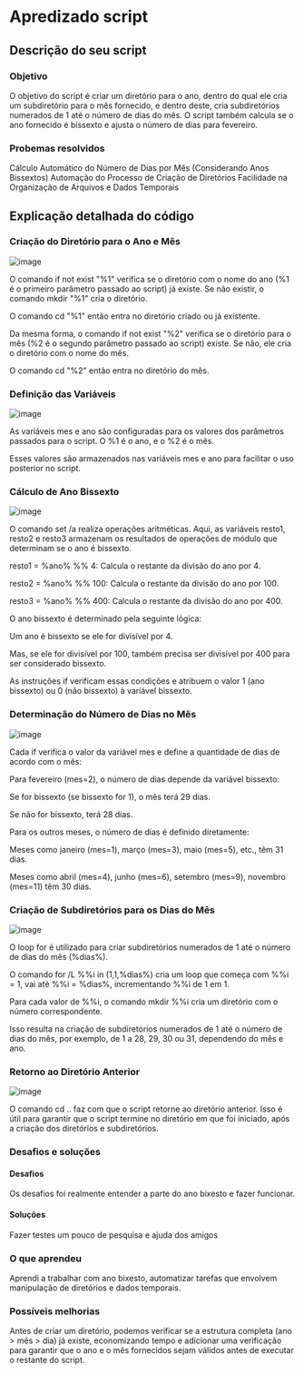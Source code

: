 # Apredizado script
## Descrição do seu script
### Objetivo

O objetivo do script é criar um diretório para o ano, dentro do qual ele cria um subdiretório para o mês fornecido, e dentro deste, cria subdiretórios numerados de 1 até o número de dias do mês. O script também calcula se o ano fornecido é bissexto e ajusta o número de dias para fevereiro.

### Probemas resolvidos

Cálculo Automático do Número de Dias por Mês (Considerando Anos Bissextos)
Automação do Processo de Criação de Diretórios
Facilidade na Organização de Arquivos e Dados Temporais

## Explicação detalhada do código
### Criação do Diretório para o Ano e Mês


![image](https://github.com/user-attachments/assets/49dd792f-53ec-43b0-a022-e5ae02d8f37e)



O comando if not exist "%1" verifica se o diretório com o nome do ano (%1 é o primeiro parâmetro passado ao script) já existe. Se não existir, o comando mkdir "%1" cria o diretório.

O comando cd "%1" então entra no diretório criado ou já existente.

Da mesma forma, o comando if not exist "%2" verifica se o diretório para o mês (%2 é o segundo parâmetro passado ao script) existe. Se não, ele cria o diretório com o nome do mês.

O comando cd "%2" então entra no diretório do mês.

### Definição das Variáveis



![image](https://github.com/user-attachments/assets/a7ac6a93-ad79-414c-87d6-9c8df213991e)


As variáveis mes e ano são configuradas para os valores dos parâmetros passados para o script. O %1 é o ano, e o %2 é o mês.

Esses valores são armazenados nas variáveis mes e ano para facilitar o uso posterior no script.


### Cálculo de Ano Bissexto


![image](https://github.com/user-attachments/assets/aa939b34-25aa-49da-bf82-1fa5837fa3b0)


 O comando set /a realiza operações aritméticas. Aqui, as variáveis resto1, resto2 e resto3 armazenam os resultados de operações de módulo que determinam se o ano é bissexto.
 
resto1 = %ano% %% 4: Calcula o restante da divisão do ano por 4.

resto2 = %ano% %% 100: Calcula o restante da divisão do ano por 100.

resto3 = %ano% %% 400: Calcula o restante da divisão do ano por 400.

O ano bissexto é determinado pela seguinte lógica:

Um ano é bissexto se ele for divisível por 4.

Mas, se ele for divisível por 100, também precisa ser divisível por 400 para ser considerado bissexto.

As instruções if verificam essas condições e atribuem o valor 1 (ano bissexto) ou 0 (não bissexto) à variável bissexto.

### Determinação do Número de Dias no Mês



![image](https://github.com/user-attachments/assets/6cd80cb4-8752-416a-8ca5-f0164de4b5f9)



Cada if verifica o valor da variável mes e define a quantidade de dias de acordo com o mês:

Para fevereiro (mes=2), o número de dias depende da variável bissexto:

Se for bissexto (se bissexto for 1), o mês terá 29 dias.

Se não for bissexto, terá 28 dias.

Para os outros meses, o número de dias é definido diretamente:

Meses como janeiro (mes=1), março (mes=3), maio (mes=5), etc., têm 31 dias.

Meses como abril (mes=4), junho (mes=6), setembro (mes=9), novembro (mes=11) têm 30 dias.


### Criação de Subdiretórios para os Dias do Mês


![image](https://github.com/user-attachments/assets/9fbc5c92-a63e-4434-b1b1-27c349a45e3d)


O loop for é utilizado para criar subdiretórios numerados de 1 até o número de dias do mês (%dias%).

O comando for /L %%i in (1,1,%dias%) cria um loop que começa com %%i = 1, vai até %%i = %dias%, incrementando %%i de 1 em 1.

Para cada valor de %%i, o comando mkdir %%i cria um diretório com o número correspondente.

Isso resulta na criação de subdiretórios numerados de 1 até o número de dias do mês, por exemplo, de 1 a 28, 29, 30 ou 31, dependendo do mês e ano.


### Retorno ao Diretório Anterior

![image](https://github.com/user-attachments/assets/a97fc534-bf4a-47ea-b7b7-c9f11a24edab)

O comando cd .. faz com que o script retorne ao diretório anterior. Isso é útil para garantir que o script termine no diretório em que foi iniciado, após a criação dos diretórios e subdiretórios.

### Desafios e soluções

#### Desafios

Os desafios foi realmente entender a parte do ano bixesto e fazer funcionar.

#### Soluções

Fazer testes um pouco de pesquisa e ajuda dos amigos

### O que aprendeu

Aprendi a trabalhar com ano bixesto, automatizar tarefas que envolvem manipulação de diretórios e dados temporais.

### Possíveis melhorias

Antes de criar um diretório, podemos verificar se a estrutura completa (ano > mês > dia) já existe, economizando tempo e adicionar uma verificação para garantir que o ano e o mês fornecidos sejam válidos antes de executar o restante do script.

















